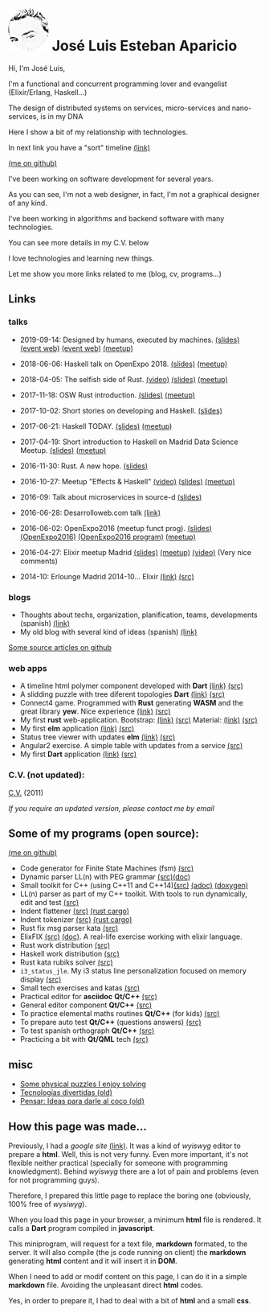 # ![jleahred](images/jleahred2s.jpeg) José Luis Esteban Aparicio



Hi, I'm José Luis,

I'm a functional and concurrent programming lover and evangelist (Elixir/Erlang, Haskell...)

The design of distributed systems on services, micro-services and nano-services, is in my DNA 

Here I show a bit of my relationship with technologies.

In next link you have a "sort" timeline [(link)](timeline/index.html)

[(me on github)](https://github.com/jleahred)


I've been working on software development for several years.

As you can see, I'm not a web designer, in fact, I'm not a graphical designer of any kind.

I've been working in algorithms and backend software with many technologies.

You can see more details in my C.V. below

I love technologies and learning new things.

Let me show you more links related to me (blog, cv, programs...)



## Links


### talks

* 2019-09-14: Designed by humans, executed by machines. [(slides)](https://docs.google.com/presentation/d/1tfDCtsWi8jRTSYI7vxHxrBoWon74sZblCm4lcAzjfdE/edit?usp=sharing) [(event web)](http://www.lanavemadrid.com/event/tech-party-2019/) [(event web)](https://techparty.online/) [(meetup)](https://www.meetup.com/es-ES/HackMadrid-27/events/264141485/)

* 2018-06-06: Haskell talk on OpenExpo 2018. [(slides)](https://docs.google.com/presentation/d/1dhlLmtnq7J_TGpG4ptypHLoEhmexVC6uP7cQeqdyZAc/edit?usp=sharing) [(meetup)](https://www.meetup.com/Haskell-MAD/events/251207893/)

* 2018-04-05: The selfish side of Rust. [(video)](https://youtu.be/xokT905_X2Q?t=2733)  [(slides)](https://docs.google.com/presentation/d/1NzVkuqu8Mah48L1J2NJxD0JQ2qbsjL_VJCs4u9Fv5lw/edit?usp=sharing) [(meetup)](https://www.meetup.com/es-ES/MadRust/events/248884690/)

* 2017-11-18: OSW Rust introduction. [(slides)](https://docs.google.com/presentation/d/1I1RxMsQRKPsHfHwfJ1_-IZom7LuYuCbMh0vt-CEC0Kk/edit?usp=sharing) [(meetup)](https://www.meetup.com/es-ES/Open-Source-Weekends/events/244685943/)

* 2017-10-02: Short stories on developing and Haskell. [(slides)](https://docs.google.com/presentation/d/1Cjfi_EWhm2wYhiNoV7VsHaTuN1v6K88qE0NgImL5RDM/edit?usp=sharing)

* 2017-06-21: Haskell TODAY. [(slides)](https://docs.google.com/presentation/d/1kc_P-tE9LnN-oZpvbmijEH3ogC3dNiLyqXpHZyMpul0/edit?usp=sharing)  [(meetup)](https://www.meetup.com/Haskell-MAD/events/240663770/)


* 2017-04-19: Short introduction to Haskell on Madrid Data Science Meetup. [(slides)](https://docs.google.com/presentation/d/1HIakWOKLuK_5q8IPhP-P3L4mVi8KX06J2CE1Z8uVqjE/edit#slide=id.g1d81a17347_0_836)  [(meetup)](https://www.meetup.com/Haskell-MAD/events/239103965/)


* 2016-11-30: Rust. A new hope. [(slides)](https://docs.google.com/presentation/d/1UjRLpgGLi0eYD4ZTxuoL1cmZPp0fKFixTNuWqxiM8wU/edit?usp=sharing)


* 2016-10-27: Meetup "Effects & Haskell" [(video)](https://www.youtube.com/watch?v=s6eLE0fZDuM&list=PL0bR48K8xUg5AlSGoO2bi-opioe-6sv4I) [(slides)](https://docs.google.com/presentation/d/1LIewEHMYjU5I646c_JJqZmwNqA0AMC8SgqA0DC6DGXo/edit) [(meetup)](https://www.meetup.com/Haskell-MAD/events/234814002/)

* 2016-09: Talk about microservices in source-d [(slides)](https://docs.google.com/presentation/d/1XA1eDX34V5Wy-Pf46EY8yZepCZAzjlnITSlXRH85Wbs/edit?usp=sharing)

* 2016-06-28: Desarrolloweb.com talk [(link)](https://www.youtube.com/watch?v=_stVvsLLm6o&feature=youtu.be)

* 2016-06-02: OpenExpo2016 (meetup funct prog). [(slides)](https://docs.google.com/presentation/d/1JznL2c1WZqWfsyFPy1BYS0VL0VuJqN33k7oldaEK_a0/edit?usp=sharing) [(OpenExpo2016)](http://www.openexpo.es/openexpo-2016/ponentes-2016) [(OpenExpo2016 program)](http://www.openexpo.es/openexpo-2016/programa-horario)  [(meetup)](http://www.meetup.com/Haskell-MAD/events/230564520/)


* 2016-04-27: Elixir meetup Madrid [(slides)](https://docs.google.com/presentation/d/13pARtd4MKpr0vMFTkYsgnIie0KpkUQAPnPamFiKOPxY/edit?usp=sharing) [(meetup)](http://www.meetup.com/Madrid-Elixir/events/230312000/) [(video)](https://www.youtube.com/watch?v=kQgwHUrmqlo) (Very nice comments)

* 2014-10: Erlounge Madrid 2014-10... Elixir [(link)](talks/elixir-2014-10.html) [(src)](https://github.com/jleahred/talks/tree/master/elixir_2014-10)



### blogs

* Thoughts about techs, organization, planification, teams, developments (spanish) [(link)](http://departamentodesarrollo.blogspot.com.es/)
* My old blog with several kind of ideas (spanish) [(link)](http://joseluisestebanaparicio.blogspot.com/)

[Some source articles on github](https://github.com/jleahred/blogs)


### web apps

* A timeline html polymer component developed with **Dart** [(link)](timeline/index.html) [(src)](https://github.com/jleahred/timeline)
* A slidding puzzle with tree diferent topologies **Dart**  [(link)](apps/puzzle3t/index.html) [(src)](https://github.com/jleahred/puzzle3t)
* Connect4 game. Programmed with **Rust** generating **WASM** and the great library **yew**. Nice experience  [(link)](apps/connect4/index.html) [(src)](https://github.com/jleahred/connect4)
* My first **rust** web-application. Bootstrap: [(link)](apps/calculator_rust/index.html) [(src)](https://github.com/jleahred/katas/tree/master/web/wasm/calculator) Material: [(link)](apps/calculator_rust_md/index.html) [(src)](https://github.com/jleahred/katas/tree/master/web/wasm/calculator_md)
* My first **elm** application [(link)](apps/calculator/calculator.html) [(src)](https://github.com/jleahred/katas/tree/master/langs/elm/calculator)
* Status tree viewer with updates **elm** [(link)](apps/status_tree/index.html) [(src)](https://github.com/jleahred/katas/tree/master/langs/elm/status_tree)
* Angular2 exercise. A simple table with updates from a service  [(src)](https://github.com/jleahred/katas/tree/master/web/angular2/ws_table_proto)
* My first **Dart** application [(link)](apps/hello_world/index.html) [(src)](https://github.com/jleahred/dart_hello_world)


### C.V. (not updated):

[C.V.](https://drive.google.com/file/d/0B6qpsfY_cLaaeVNnenZFUERuR28/view?usp=sharing) (2011)

_If you require an updated version, please contact me by email_



## Some of my programs (open source):

[(me on github)](https://github.com/jleahred)


* Code generator for Finite State Machines (fsm) [(src)](https://github.com/jleahred/fsm_gen)
* Dynamic parser LL(n) with PEG grammar [(src)](https://github.com/jleahred/dynparser)[(doc)](https://docs.rs/dynparser/)
* Small toolkit for C++ (using C++11 and C++14)[(src)](https://github.com/jleahred/jle_cpp_tk)
[(adoc)](jle_cpp_tk.doc/jle_cpp_tk.html)
[(doxygen)](jle_cpp_tk.doc/index.html)
* LL(n) parser as part of my C++ toolkit. With tools to run dynamically, edit and test [(src)](https://github.com/jleahred/jle_cpp_tk/tree/master/src/core/hp)
* Indent flattener [(src)](https://github.com/jleahred/indentation_flattener) [(rust cargo)](https://crates.io/crates/indentation_flattener)
* Indent tokenizer [(src)](https://github.com/jleahred/indent_tokenizer) [(rust cargo)](https://crates.io/crates/indent_tokenizer)
* Rust fix msg parser kata [(src)](https://github.com/jleahred/katas/tree/master/langs/rust/rustfix)
* ElixFIX [(src)](https://github.com/jleahred/elixfix) [(doc)](http://jleahred.github.io/elixfix.doc/readme.html). A real-life exercise working with elixir language.
* Rust work distribution [(src)](https://github.com/jleahred/katas/tree/master/langs/rust/machine_revisions_problem)
* Haskell work distribution [(src)](https://github.com/jleahred/katas/tree/master/langs/haskell/machine_revisions_problem)
* Rust kata rubiks solver [(src)](https://github.com/jleahred/katas/tree/master/langs/rust/rubiks_solver)
* `i3_status_jle`. My i3 status line personalization focused on memory display [(src)](https://github.com/jleahred/i3_status_jle)
* Small tech exercises and katas [(src)](https://github.com/jleahred/katas)
* Practical editor for **asciidoc** **Qt/C++** [(src)](https://github.com/jleahred/qadoc)
* General editor component **Qt/C++** [(src)](https://github.com/jleahred/mqeditor)
* To practice elemental maths routines **Qt/C++** (for kids) [(src)](https://github.com/jleahred/kids-math-practice)
* To prepare auto test **Qt/C++** (questions answers) [(src)](https://github.com/jleahred/mq-auto-test)
* To test spanish orthograph **Qt/C++** [(src)](https://github.com/jleahred/ortograph)
* Practicing a bit with **Qt/QML** tech [(src)](https://github.com/jleahred/qml-learning)


## misc

* [Some physical puzzles I enjoy solving](puzzles/puzzles.html)
* [Tecnologías divertidas (old)](http://departamentodesarrollo.blogspot.com.es/2012/11/tecnologias-divertidas.html)
* [Pensar: Ideas para darle al coco (old)](https://sites.google.com/site/joseluisestebanaparicio/pensar)



## How this page was made...

Previously, I had a _google site_ [(link)](https://sites.google.com/site/joseluisestebanaparicio/home). It was a kind
of _wyiswyg_ editor to prepare a **html**. Well, this is not very funny.
Even more important, it's not flexible neither practical (specially for someone with programming knowledgment). Behind _wyiswyg_
there are a lot of pain and problems (even for not programming guys).

Therefore, I prepared this little page to replace the boring one (obviously, 100% free of _wysiwyg_).

When you load this page in your browser, a minimum **html** file is rendered. It calls a **Dart** program compiled
in **javascript**.

This miniprogram, will request for a text file, **markdown** formated, to the server. It will also
compile (the js code running on client) the **markdown** generating **html** content and it will insert it in **DOM**.

When I need to add or modif content on this page, I can do it in a simple **markdown** file. Avoiding the unpleasant
direct **html** codes.

Yes, in order to prepare it, I had to deal with a bit of **html** and a small **css**.


